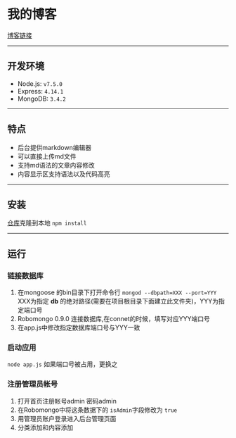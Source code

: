 ﻿# 我的博客
[博客链接](http://139.129.240.16)

----------
## 开发环境
* Node.js: `v7.5.0`
* Express: `4.14.1`
* MongoDB: `3.4.2`

------

## 特点
* 后台提供markdown编辑器
* 可以直接上传md文件
* 支持md语法的文章内容修改
* 内容显示区支持语法以及代码高亮

--------

## 安装
[仓库](https://github.com/olyy111/myBlog-zl.git)克隆到本地
`npm install`

---------

## 运行
### 链接数据库
1. 在mongoose 的bin目录下打开命令行 `mongod --dbpath=XXX --port=YYY`
XXX为指定 **db** 的绝对路径(需要在项目根目录下面建立此文件夹)，YYY为指定端口号
2. Robomongo 0.9.0 连接数据库,在connet的时候，填写对应YYY端口号
3. 在app.js中修改指定数据库端口号与YYY一致
### 启动应用
`node app.js`
如果端口号被占用，更换之
### 注册管理员帐号
1. 打开首页注册帐号admin 密码admin
2. 在Robomongo中将这条数据下的 `isAdmin`字段修改为 `true`
3. 用管理员账户登录进入后台管理页面
4. 分类添加和内容添加



